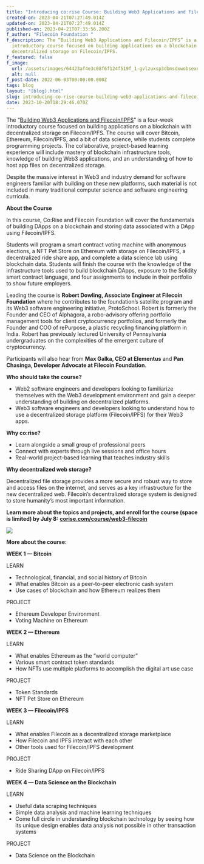 ```yaml
---
title: "Introducing co:rise Course: Building Web3 Applications and Filecoin/IPFS"
created-on: 2023-04-21T07:27:49.014Z
updated-on: 2023-04-21T07:27:49.014Z
published-on: 2023-04-21T07:33:56.200Z
f_author: "Filecoin Foundation "
f_description: The “Building Web3 Applications and Filecoin/IPFS” is a four-week
  introductory course focused on building applications on a blockchain with
  decentralized storage on Filecoin/IPFS.
f_featured: false
f_image:
  url: /assets/images/64423af4e3c08f6f124f519f_1-gvlzuxsp3dbmsdxwobsexq.png
  alt: null
f_post-date: 2022-06-03T00:00:00.000Z
tags: blog
layout: "[blog].html"
slug: introducing-co-rise-course-building-web3-applications-and-filecoin-ipfs
date: 2023-10-20T18:29:46.070Z
---
```

The “[Building Web3 Applications and Filecoin/IPFS](https://corise.com/course/web3-filecoin)” is a four-week introductory course focused on building applications on a blockchain with decentralized storage on Filecoin/IPFS. The course will cover Bitcoin, Ethereum, Filecoin/IPFS, and a bit of data science, while students complete programming projects. The collaborative, project-based learning experience will include mastery of blockchain infrastructure tools, knowledge of building Web3 applications, and an understanding of how to host app files on decentralized storage.

Despite the massive interest in Web3 and industry demand for software engineers familiar with building on these new platforms, such material is not included in many traditional computer science and software engineering curricula.

**About the Course**

In this course, Co:Rise and Filecoin Foundation will cover the fundamentals of building DApps on a blockchain and storing data associated with a DApp using Filecoin/IPFS.

Students will program a smart contract voting machine with anonymous elections, a NFT Pet Store on Ethereum with storage on Filecoin/IPFS, a decentralized ride share app, and complete a data science lab using blockchain data. Students will finish the course with the knowledge of the infrastructure tools used to build blockchain DApps, exposure to the Solidity smart contract language, and four assignments to include in their portfolio to show future employers.

Leading the course is **Robert Dowling, Associate Engineer at Filecoin Foundation** where he contributes to the foundation’s satellite program and its Web3 software engineering initiative, ProtoSchool. Robert is formerly the Founder and CEO of Alphagora, a robo-advisory offering portfolio management tools for client cryptocurrency portfolios, and formerly the Founder and COO of rePurpose, a plastic recycling financing platform in India. Robert has previously lectured University of Pennsylvania undergraduates on the complexities of the emergent culture of cryptocurrency.

Participants will also hear from **Max Galka, CEO at Elementus** and **Pan Chasinga, Developer Advocate at Filecoin Foundation**.

**Who should take the course?**

* Web2 software engineers and developers looking to familiarize themselves with the Web3 development environment and gain a deeper understanding of building on decentralized platforms.
* Web3 software engineers and developers looking to understand how to use a decentralized storage platform (Filecoin/IPFS) for their Web3 apps.

**Why co:rise?**

* Learn alongside a small group of professional peers
* Connect with experts through live sessions and office hours
* Real-world project-based learning that teaches industry skills

**Why decentralized web storage?**

Decentralized file storage provides a more secure and robust way to store and access files on the internet, and serves as a key infrastructure for the new decentralized web. Filecoin’s decentralized storage system is designed to store humanity’s most important information.

**Learn more about the topics and projects, and enroll for the course (space is limited) by July 8:** **[corise.com/course/web3-filecoin](https://corise.com/course/web3-filecoin)**

![](/assets/images/image-c-05.png)

**More about the course:**

**WEEK 1 — Bitcoin**

LEARN

* Technological, financial, and social history of Bitcoin
* What enables Bitcoin as a peer-to-peer electronic cash system
* Use cases of blockchain and how Ethereum realizes them

PROJECT

* Ethereum Developer Environment
* Voting Machine on Ethereum

**WEEK 2 — Ethereum**

LEARN

* What enables Ethereum as the “world computer”
* Various smart contract token standards
* How NFTs use multiple platforms to accomplish the digital art use case

PROJECT

* Token Standards
* NFT Pet Store on Ethereum

**WEEK 3 — Filecoin/IPFS**

LEARN

* What enables Filecoin as a decentralized storage marketplace
* How Filecoin and IPFS interact with each other
* Other tools used for Filecoin/IPFS development

PROJECT

* Ride Sharing DApp on Filecoin/IPFS

**WEEK 4 — Data Science on the Blockchain**

LEARN

* Useful data scraping techniques
* Simple data analysis and machine learning techniques
* Come full circle in understanding blockchain technology by seeing how its unique design enables data analysis not possible in other transaction systems

PROJECT

* Data Science on the Blockchain